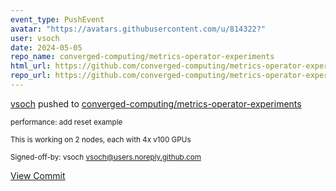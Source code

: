 ```yaml
---
event_type: PushEvent
avatar: "https://avatars.githubusercontent.com/u/814322?"
user: vsoch
date: 2024-05-05
repo_name: converged-computing/metrics-operator-experiments
html_url: https://github.com/converged-computing/metrics-operator-experiments/commit/dea4e55b81e1f53221003171e7d1166c77672e9c
repo_url: https://github.com/converged-computing/metrics-operator-experiments
---
```


<a href='https://github.com/vsoch' target='_blank'>vsoch</a> pushed to <a href='https://github.com/converged-computing/metrics-operator-experiments' target='_blank'>converged-computing/metrics-operator-experiments</a>

<small>performance: add reset example

This is working on 2 nodes, each with 4x v100 GPUs

Signed-off-by: vsoch <vsoch@users.noreply.github.com></small>

<a href='https://github.com/converged-computing/metrics-operator-experiments/commit/dea4e55b81e1f53221003171e7d1166c77672e9c' target='_blank'>View Commit</a>